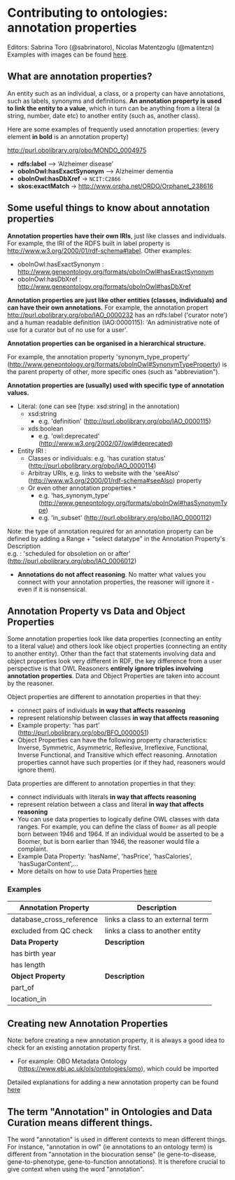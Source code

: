 # Contributing to ontologies: annotation properties

Editors: Sabrina Toro (@sabrinatoro), Nicolas Matentzoglu (@matentzn)  
Examples with images can be found [here](https://docs.google.com/presentation/d/1AIB7WNNkhQKzKnViJHZoNNjxZZ2Y90LuE2QqeTG1ra4/edit?usp=sharing).

## What are annotation properties?
An entity such as an individual, a class, or a property can have annotations, such as labels, synonyms and definitions. **An annotation property is used to link the entity to a value**, which in turn can be anything from a literal (a string, number, date etc) to another entity (such as, another class).  

Here are some examples of frequently used annotation properties: (every element **in bold** is an annotation property)

http://purl.obolibrary.org/obo/MONDO_0004975

* **rdfs:label** –> ‘Alzheimer disease’
* **oboInOwl:hasExactSynonym** –> Alzheimer dementia
* **oboInOwl:hasDbXref** -> `NCIT:C2866`
* **skos:exactMatch**  -> http://www.orpha.net/ORDO/Orphanet_238616


## Some useful things to know about annotation properties

**Annotation properties have their own IRIs**, just like classes and individuals. For example, the IRI of the RDFS built in label property is http://www.w3.org/2000/01/rdf-schema#label. Other examples:

- oboInOwl:hasExactSynonym : http://www.geneontology.org/formats/oboInOwl#hasExactSynonym
- oboInOwl:hasDbXref : http://www.geneontology.org/formats/oboInOwl#hasDbXref


**Annotation properties are just like other entities (classes, individuals) and can have their own annotations.** For example, the annotation propert http://purl.obolibrary.org/obo/IAO_0000232 has an rdfs:label ('curator note') and a human readable definition (IAO:0000115): 'An administrative note of use for a curator but of no use for a user'.
 

**Annotation properties can be organised in a hierarchical structure.**

For example, the annotation property 'synonym_type_property' (http://www.geneontology.org/formats/oboInOwl#SynonymTypeProperty) is the parent property of other, more specific ones (such as "abbreviation").

**Annotation properties are (usually) used with specific type of annotation values.**

- Literal: (one can see [type: xsd:string] in the annotation)
    - xsd:string    
        - e.g. 'definition' (http://purl.obolibrary.org/obo/IAO_0000115)
    - xds:boolean  
        - e.g. 'owl:deprecated' (http://www.w3.org/2002/07/owl#deprecated)
- Entity IRI :  
    - Classes or individuals: e.g. 'has curation status' (http://purl.obolibrary.org/obo/IAO_0000114)
    - Arbitray URIs, e.g. links to website with the 'seeAlso' (http://www.w3.org/2000/01/rdf-schema#seeAlso) property
    - Or even other annotation properties `*`  
        - e.g. 'has_synonym_type' (http://www.geneontology.org/formats/oboInOwl#hasSynonymType)      
        - e.g. 'in_subset' (http://purl.obolibrary.org/obo/IAO_0000112)

Note: the type of annotation required for an annotation property can be defined by adding a Range + "select datatype" in the Annotation Property's Description  
e.g. : 'scheduled for obsoletion on or after' (http://purl.obolibrary.org/obo/IAO_0006012)

- **Annotations do not affect reasoning**. No matter what values you connect with your annotation properties, the reasoner will ignore it - even if it is nonsensical.


## Annotation Property vs Data and Object Properties

Some annotation properties look like data properties (connecting an entity to a literal value) and others look like object properties (connecting an entity to another entity). Other than the fact that statements involving data and object properties look very different in RDF, the key difference from a user perspective is that OWL Reasoners **entirely ignore triples involving annotation properties**. Data and Object Properties are taken into account by the reasoner.

Object properties are different to annotation properties in that they:

- connect pairs of individuals **in way that affects reasoning**
- represent relationship between classes **in way that affects reasoning**
- Example property: 'has part' (http://purl.obolibrary.org/obo/BFO_0000051)
- Object Properties can have the following property characteristics: Inverse, Symmetric, Asymmetric, Reflexive, Irreflexive, Functional, Inverse Functional, and Transitive which effect reasoning. Annotation properties cannot have such properties (or if they had, reasoners would ignore them).

Data properties are different to annotation properties in that they:

- connect individuals with literals **in way that affects reasoning**
- represent relation between a class and literal **in way that affects reasoning**
- You can use data properties to logically define OWL classes with data ranges. For example, you can define the class of `Boomer` as all people born between 1946 and 1964. If an individual would be asserted to be a Boomer, but is born earlier than 1946, the reasoner would file a complaint.
- Example Data Property: 'hasName', 'hasPrice', 'hasCalories', 'hasSugarContent',...
- More details on how to use Data Properties [here](https://oboacademy.github.io/obook/tutorial/fhkb/#data-properties-in-the-fhkb)

### Examples

**Annotation Property** | **Description**
--- | ---
database_cross_reference | links a class to an external term
excluded from QC check | links a class to another entity
**Data Property** | **Description**
has birth year | 
has length |
**Object Property** | **Description**
part_of | 
location_in |

## Creating new Annotation Properties

Note: before creating a new annotation property, it is always a good idea to check for an existing annotation property first.   

- For example: OBO Metadata Ontology (https://www.ebi.ac.uk/ols/ontologies/omo), which could be imported  

Detailed explanations for adding a new annotation property can be found [here](https://mondo.readthedocs.io/en/latest/editors-guide/new-annotation-property/)


## The term "Annotation" in Ontologies and Data Curation means different things.

The word "annotation" is used in different contexts to mean different things. For instance, "annotation in owl" (ie annotations to an ontology term) is different from "annotation in the biocuration sense" (ie gene-to-disease, gene-to-phenotype, gene-to-function annotations). It is therefore crucial to give context when using the word "annotation". 
